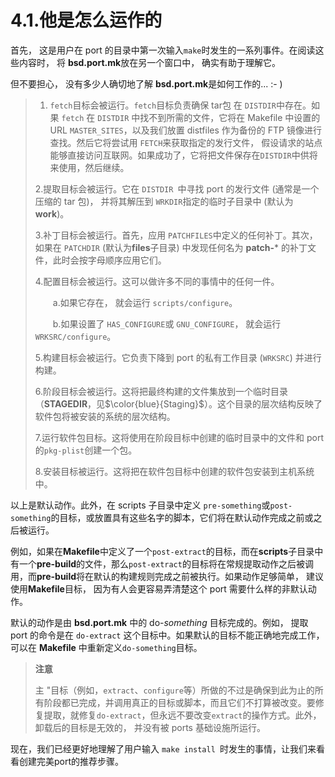 # 4.1.他是怎么运作的

首先， 这是用户在 port 的目录中第一次输入`make`时发生的一系列事件。在阅读这些内容时， 将 **bsd.port.mk**放在另一个窗口中， 确实有助于理解它。  

但不要担心， 没有多少人确切地了解 **bsd.port.mk**是如何工作的... :- ) 
>1. `fetch`目标会被运行。`fetch`目标负责确保 tar包 在 `DISTDIR`中存在。如果 `fetch` 在 `DISTDIR` 中找不到所需的文件，它将在 Makefile 中设置的 URL `MASTER_SITES`，以及我们放置 distfiles 作为备份的 FTP 镜像进行查找。然后它将尝试用 `FETCH`来获取指定的发行文件， 假设请求的站点能够直接访问互联网。如果成功了，它将把文件保存在`DISTDIR`中供将来使用，然后继续。  
>  
> 2.提取目标会被运行。它在 `DISTDIR `中寻找 port 的发行文件 (通常是一个压缩的 tar 包)， 并将其解压到 `WRKDIR`指定的临时子目录中 (默认为 **work**)。  
> 
> 3.补丁目标会被运行。首先，应用 `PATCHFILES`中定义的任何补丁。其次，如果在 `PATCHDIR` (默认为**files**子目录) 中发现任何名为 **patch-*** 的补丁文件，此时会按字母顺序应用它们。
>
> 4.配置目标会被运行。这可以做许多不同的事情中的任何一件。
> 
>　　a.如果它存在， 就会运行 `scripts/configure`。
>
>　　b.如果设置了 `HAS_CONFIGURE`或 `GNU_CONFIGURE`， 就会运行 `WRKSRC/configure`。    
>
>5.构建目标会被运行。它负责下降到 port 的私有工作目录 (`WRKSRC`) 并进行构建。   
>   
>6.阶段目标会被运行。这将把最终构建的文件集放到一个临时目录（**STAGEDIR**，见$\color{blue}{Staging}$）。这个目录的层次结构反映了软件包将被安装的系统的层次结构。    
>
>7.运行软件包目标。这将使用在阶段目标中创建的临时目录中的文件和 port 的`pkg-plist`创建一个包。   
> 
>8.安装目标被运行。这将把在软件包目标中创建的软件包安装到主机系统中。
  
 以上是默认动作。此外，在 scripts 子目录中定义 `pre-something`或`post-something`的目标，或放置具有这些名字的脚本，它们将在默认动作完成之前或之后被运行。

例如，如果在**Makefile**中定义了一个`post-extract`的目标，而在**scripts**子目录中有一个**pre-build**的文件，那么`post-extract`的目标将在常规提取动作之后被调用，而**pre-build**将在默认的构建规则完成之前被执行。如果动作足够简单， 建议使用**Makefile**目标， 因为有人会更容易弄清楚这个 port 需要什么样的非默认动作。

默认的动作是由 **bsd.port.mk** 中的 do-*_something_* 目标完成的。例如， 提取 port 的命令是在 `do-extract` 这个目标中。如果默认的目标不能正确地完成工作， 可以在 **Makefile** 中重新定义`do-something`目标。
  
  >**注意**
  >
  >主 "目标（例如，`extract`、`configure`等）所做的不过是确保到此为止的所有阶段都已完成，并调用真正的目标或脚本，而且它们不打算被改变。要修复提取，就修复`do-extract`，但永远不要改变`extract`的操作方式。此外， 卸载后的目标是无效的， 并没有被 ports 基础设施所运行。
   
现在，我们已经更好地理解了用户输入 `make install `时发生的事情，让我们来看看创建完美port的推荐步骤。
